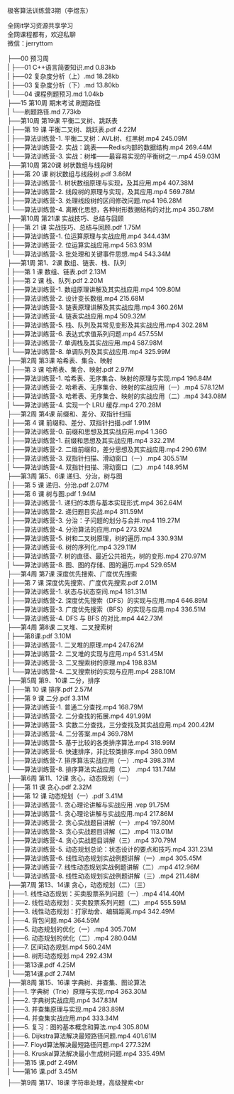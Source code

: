 极客算法训练营3期（李煜东）

全网it学习资源共享学习<br>全网课程都有，欢迎私聊<br>微信：jerryttom<br>

├──00 预习周<br> | ├──01 C++语言简要知识.md 0.83kb<br> | ├──02 复杂度分析（上）.md 18.28kb<br> | ├──03 复杂度分析（下）.md 13.80kb<br> | └──04 课程例题预习.md 1.04kb<br> ├──15 第10周 期末考试 刷题路径<br> | └──刷题路径.md 7.73kb<br> ├──第10周 第19课 平衡二叉树、跳跃表<br> | ├──第 19 课 平衡二叉树、跳跃表.pdf 4.22M<br> | ├──算法训练营-1. 平衡二叉树：AVL树、红黑树.mp4 245.09M<br> | ├──算法训练营-2. 实战：跳表——Redis内部的数据结构.mp4 269.44M<br> | └──算法训练营-3. 实战：树堆——最容易实现的平衡树之一.mp4 459.03M<br> ├──第10周 第20课 树状数组与线段树<br> | ├──第 20 课 树状数组与线段树.pdf 3.86M<br> | ├──算法训练营-1. 树状数组原理与实现，及其应用.mp4 407.38M<br> | ├──算法训练营-2. 线段树的原理与实现，及其应用.mp4 569.78M<br> | ├──算法训练营-3. 处理线段树的区间修改问题.mp4 196.28M<br> | └──算法训练营-4. 离散化思想，各种树形数据结构的对比.mp4 350.78M<br> ├──第10周 第21课 实战技巧、总结与回顾<br> | ├──第 21 课 实战技巧、总结与回顾.pdf 1.75M<br> | ├──算法训练营-1. 位运算原理与实战应用.mp4 344.43M<br> | ├──算法训练营-2. 位运算实战应用.mp4 563.93M<br> | └──算法训练营-3. 批处理和关键事件思想.mp4 543.34M<br> ├──第1周 第1、2课 数组、链表、栈、队列<br> | ├──第 1 课 数组、链表.pdf 2.13M<br> | ├──第 2 课 栈、队列.pdf 2.20M<br> | ├──算法训练营-1. 数组原理讲解及其实战应用.mp4 109.80M<br> | ├──算法训练营-2. 设计变长数组.mp4 215.68M<br> | ├──算法训练营-3. 链表原理讲解及其实战应用.mp4 360.26M<br> | ├──算法训练营-4. 链表实战应用.mp4 509.32M<br> | ├──算法训练营-5. 栈、队列及其常见变形及其实战应用.mp4 302.28M<br> | ├──算法训练营-6. 表达式求值系列问题.mp4 457.55M<br> | ├──算法训练营-7. 单调栈及其实战应用.mp4 587.98M<br> | └──算法训练营-8. 单调队列及其实战应用.mp4 325.99M<br> ├──第2周 第3课 哈希表、集合、映射<br> | ├──第 3 课 哈希表、集合、映射.pdf 2.97M<br> | ├──算法训练营-1. 哈希表、无序集合、映射的原理与实现.mp4 196.84M<br> | ├──算法训练营-2. 哈希表、无序集合、映射的实战应用（一）.mp4 578.12M<br> | ├──算法训练营-3. 哈希表、无序集合、映射的实战应用（二）.mp4 343.08M<br> | └──算法训练营-4. 实现一个 LRU 缓存.mp4 270.28M<br> ├──第2周 第4课 前缀和、差分、双指针扫描<br> | ├──第 4 课 前缀和、差分、双指针扫描.pdf 1.91M<br> | ├──算法训练营-0. 前缀和思想及其实战应用.mp4 1.36G<br> | ├──算法训练营-1. 前缀和思想及其实战应用.mp4 332.21M<br> | ├──算法训练营-2. 二维前缀和，差分思想及其实战应用.mp4 290.61M<br> | ├──算法训练营-3. 双指针扫描、滑动窗口（一）.mp4 305.51M<br> | └──算法训练营-4. 双指针扫描、滑动窗口（二）.mp4 148.95M<br> ├──第3周 第5、6课 递归、分治，树与图<br> | ├──第 5 课 递归、分治.pdf 2.07M<br> | ├──第 6 课 树与图.pdf 1.94M<br> | ├──算法训练营-1. 递归的本质与基本实现形式.mp4 362.64M<br> | ├──算法训练营-2. 递归题目实战.mp4 311.59M<br> | ├──算法训练营-3. 分治：子问题的划分与合并.mp4 119.27M<br> | ├──算法训练营-4. 分治算法的应用.mp4 273.92M<br> | ├──算法训练营-5. 树和二叉树原理，树的遍历.mp4 330.93M<br> | ├──算法训练营-6. 树的序列化.mp4 329.11M<br> | ├──算法训练营-7. 树的直径、最近公共祖先，树的变形.mp4 270.97M<br> | └──算法训练营-8. 图、图的存储、图的遍历.mp4 529.65M<br> ├──第4周 第7课 深度优先搜索、广度优先搜索<br> | ├──第 7 课 深度优先搜索、广度优先搜索.pdf 2.01M<br> | ├──算法训练营-1. 状态与状态空间.mp4 181.31M<br> | ├──算法训练营-2. 深度优先搜索（DFS）的实现与应用.mp4 646.89M<br> | ├──算法训练营-3. 广度优先搜索（BFS）的实现与应用.mp4 336.51M<br> | └──算法训练营-4. DFS 与 BFS 的对比.mp4 442.73M<br> ├──第4周 第8课 二叉堆、二叉搜索树<br> | ├──第8课.pdf 3.10M<br> | ├──算法训练营-1. 二叉堆的原理.mp4 247.62M<br> | ├──算法训练营-2. 二叉堆的实现与应用.mp4 531.45M<br> | ├──算法训练营-3. 二叉搜索树的原理.mp4 198.83M<br> | └──算法训练营-4. 二叉搜索树的实现与应用.mp4 288.10M<br> ├──第5周 第9、10课 二分，排序<br> | ├──第 10 课 排序.pdf 2.57M<br> | ├──第 9 课 二分.pdf 3.31M<br> | ├──算法训练营-1. 普通二分查找.mp4 168.79M<br> | ├──算法训练营-2. 二分查找的拓展.mp4 491.99M<br> | ├──算法训练营-3. 实数二分查找，三分查找及其实战应用.mp4 200.42M<br> | ├──算法训练营-4. 二分答案.mp4 369.78M<br> | ├──算法训练营-5. 基于比较的各类排序算法.mp4 318.99M<br> | ├──算法训练营-6. 快速排序，非比较类排序.mp4 380.09M<br> | ├──算法训练营-7. 排序算法实战应用（一）.mp4 398.31M<br> | └──算法训练营-8. 排序算法实战应用（二） .mp4 131.74M<br> ├──第6周 第11、12课 贪心，动态规划（一）<br> | ├──第 11 课 贪心.pdf 2.32M<br> | ├──第 12 课 动态规划（一）.pdf 3.41M<br> | ├──算法训练营-1. 贪心理论讲解与实战应用 .vep 91.75M<br> | ├──算法训练营-1. 贪心理论讲解与实战应用.mp4 217.86M<br> | ├──算法训练营-2. 贪心实战题目讲解（一）.mp4 197.80M<br> | ├──算法训练营-3. 贪心实战题目讲解（二）.mp4 113.01M<br> | ├──算法训练营-4. 贪心实战题目讲解（三）.mp4 370.79M<br> | ├──算法训练营-5. 动态规划总论：状态设计的要点和技巧.mp4 331.23M<br> | ├──算法训练营-6. 线性动态规划实战例题讲解（一）.mp4 305.45M<br> | ├──算法训练营-7. 线性动态规划实战例题讲解（二）.mp4 412.96M<br> | └──算法训练营-8. 线性动态规划实战例题讲解（三）.mp4 211.48M<br> ├──第7周 第13、14课 贪心，动态规划（二）（三）<br> | ├──1. 线性动态规划：买卖股票系列问题（一）.mp4 414.40M<br> | ├──2. 线性动态规划：买卖股票系列问题（二）.mp4 555.59M<br> | ├──3. 线性动态规划：打家劫舍、编辑距离.mp4 342.49M<br> | ├──4. 背包问题.mp4 364.59M<br> | ├──5. 动态规划的优化（一）.mp4 305.70M<br> | ├──6. 动态规划的优化（二）.mp4 280.04M<br> | ├──7. 区间动态规划.mp4 560.24M<br> | ├──8. 树形动态规划.mp4 292.43M<br> | ├──第13课.pdf 4.25M<br> | └──第14课.pdf 2.74M<br> ├──第8周 第15、16课 字典树、并查集、图论算法<br> | ├──1. 字典树（Trie）原理与实现.mp4 363.30M<br> | ├──2. 字典树实战应用.mp4 347.83M<br> | ├──3. 并查集原理与实现.mp4 283.89M<br> | ├──4. 并查集实战应用.mp4 333.34M<br> | ├──5. 复习：图的基本概念和算法.mp4 305.80M<br> | ├──6. Dijkstra算法解决最短路径问题.mp4 401.61M<br> | ├──7. Floyd算法解决最短路径问题.mp4 277.32M<br> | ├──8. Kruskal算法解决最小生成树问题.mp4 335.49M<br> | ├──第15 课.pdf 2.49M<br> | └──第16 课.pdf 3.45M<br> ├──第9周 第17、18课 字符串处理，高级搜索<br